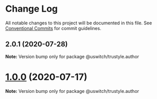 # Change Log

All notable changes to this project will be documented in this file.
See [Conventional Commits](https://conventionalcommits.org) for commit guidelines.

## 2.0.1 (2020-07-28)

**Note:** Version bump only for package @uswitch/trustyle.author





# [1.0.0](https://github.com/uswitch/trustyle/compare/@uswitch/trustyle.author@0.4.1...@uswitch/trustyle.author@1.0.0) (2020-07-17)

**Note:** Version bump only for package @uswitch/trustyle.author
